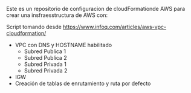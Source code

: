 Este es un repositorio de configuracion de cloudFormationde AWS para crear una insfraesstructura de AWS con:

Script tomando desde https://www.infoq.com/articles/aws-vpc-cloudformation/ 
+ VPC con DNS y HOSTNAME habilitado
   - Subred Publica 1
   - Subred Publica 2
   - Subred Privada 1
   - Subred Privada 2
+ IGW
+ Creación de tablas de enrutamiento y ruta por defecto
